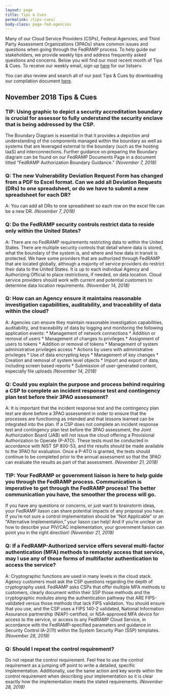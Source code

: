 ```yaml
---
layout: page
title: Tips & Cues
permalink: /tips-cues/
body-class: page-fed-agencies
---
```

Many of our Cloud Service Providers (CSPs), Federal Agencies, and Third Party Assessment Organizations (3PAOs) share common issues and questions when going through the FedRAMP process. To help guide our stakeholders, we provide weekly tips and address frequently asked questions and concerns. Below you will find our most recent month of Tips & Cues. To receive our weekly email, sign up [here](https://public.govdelivery.com/accounts/USGSA/subscriber/new?qsp=USGSA_2224) for our listserv. 

You can also review and search all of our past Tips & Cues by downloading our compilation document <a href="{{site.baseurl}}/assets/resources/documents/FedRAMP_Tips_and_Cues.pdf">here</a>.
<h2>November 2018 Tips & Cues</h2>

<div class="q3">
<h3>TIP: Using graphic to depict a security accreditation boundary is crucial for assessor to fully understand the security enclave that is being addressed by the CSP.</h3>
<p>
The Boundary Diagram is essential in that it provides a depiction and understanding of the components managed within the boundary as well as systems that are leveraged external to the boundary (such as the hosting IaaS) and interconnections. Further guidance on preparing the Boundary diagram can be found on our FedRAMP Documents Page in a document titled “FedRAMP Authorization Boundary Guidance.”
<em>(November 7, 2018)</em>
</p>
</div>

<div class="q3">
<h3>Q: The new Vulnerability Deviation Request Form has changed from a PDF to Excel format. Can we add all Deviation Requests (DRs) to one spreadsheet, or do we have to submit a new spreadsheet for each DR?</h3>
<p>
A: You can add all DRs to one spreadsheet so each row on the excel file can be a new DR.
<em>(November 7, 2018)</em>
</p>
</div>

<div class="q3">
<h3>Q: Do the FedRAMP security controls restrict data to reside only within the United States?</h3>
<p>
A: There are no FedRAMP requirements restricting data to within the United States. There are multiple security controls that detail where data is stored, what the boundary of the system is, and where and how data in transit is protected. We have some providers that are authorized through FedRAMP that are located globally, although a majority of service providers do restrict their data to the United States. It is up to each individual Agency and Authorizing Official to place restrictions, if needed, on data location. Cloud service providers should work with current and potential customers to determine data location requirements.
<em>(November 14, 2018)</em>
</p>
</div>

<div class="q3">
<h3>Q: How can an Agency ensure it maintains reasonable investigation capabilities, auditability, and traceability of data within the cloud?</h3>
<p>
A: Agencies can ensure they maintain reasonable investigation capabilities, auditability, and traceability of data by logging and monitoring the following application events:
* Management of network connections
* Addition or removal of users
* Management of changes to privileges
* Assignment of users to tokens
* Addition or removal of tokens
* Management of system administrative privileges access
* Actions by users with administrative privileges
* Use of data encrypting keys
* Management of key changes
* Creation and removal of system level objects
* Import and export of data, including screen based reports
* Submission of user-generated content, especially file uploads
<em>(November 14, 2018)</em>
</p>
</div>

<div class="q3">
<h3>Q: Could you explain the purpose and process behind requiring a CSP to complete an incident response test and contingency plan test before their 3PAO assessment?</h3>
<p>
A: It is important that the incident response test and the contingency plan test are done before a 3PAO assessment in order to ensure that the processes are functioning as intended and that lessons learned can be integrated into the plan. If a CSP does not complete an incident response test and contingency plan test before the 3PAO assessment, the Joint Authorization Board (JAB) will not issue the cloud offering a Provisional Authorization to Operate (P-ATO). These tests must be conducted in accordance with NIST SP 800-53, and the results should be made available to the 3PAO for evaluation. Once a P-ATO is granted, the tests should continue to be completed prior to the annual assessment so that the 3PAO can evaluate the results as part of that assessment. 
<em>(November 21, 2018)</em>
</p>
</div>

<div class="q3">
<h3>TIP: Your FedRAMP or government liaison is here to help guide you through the FedRAMP process. Communication is imperative to get through the FedRAMP process! The better communication you have, the smoother the process will go. </h3>
<p>
If you have any questions or concerns, or just want to brainstorm ideas, your FedRAMP liason can share potential impacts of any proposal you have. If you’re not sure a control implementation should be “Not Applicable” or an “Alternative Implementation,” your liason can help! And if you’re unclear on how to describe your PIV/CAC implementation, your government liaison can point you in the right direction! 
<em>(November 21, 2018)</em>
</p>
</div>

<div class="q3">
<h3>Q: If a FedRAMP-Authorized service offers several multi-factor authentication (MFA) methods to remotely access that service, may I use any of those forms of multifactor authentication to access the service?</h3>
<p>
A: Cryptographic functions are used in many levels in the cloud stack. Agency customers must ask the CSP questions regarding the depth of cryptography used.
FedRAMP asks CSPs that offer multiple MFA methods to customers, clearly document within their SSP those methods and the cryptographic modules along the authentication pathway that ARE FIPS-validated versus those methods that lack FIPS validation.
You should ensure that you use, and the CSP uses a FIPS 140-2 validated, National Information Assurance partnership (NIAP)-certified, or NSA-approved MFA device for access to the service, or access to any FedRAMP Cloud Service, in accordance with the FedRAMP-specified parameters and guidance in Security Control IA-2(11) within the System Security Plan (SSP) templates. 
 <em>(November 28, 2018)</em>
</p>
</div>

<div class="q3">
<h3>Q: Should I repeat the control requirement?</h3>
<p>
Do not repeat the control requirement. Feel free to use the control requirement as a jumping off point to write a detailed, specific implementation. Additionally, use the same action and key words within the control requirement when describing your implementation so it is clear exactly how the implementation meets the stated requirements. 
 <em>(November 28, 2018)</em>
</p>
</div>
